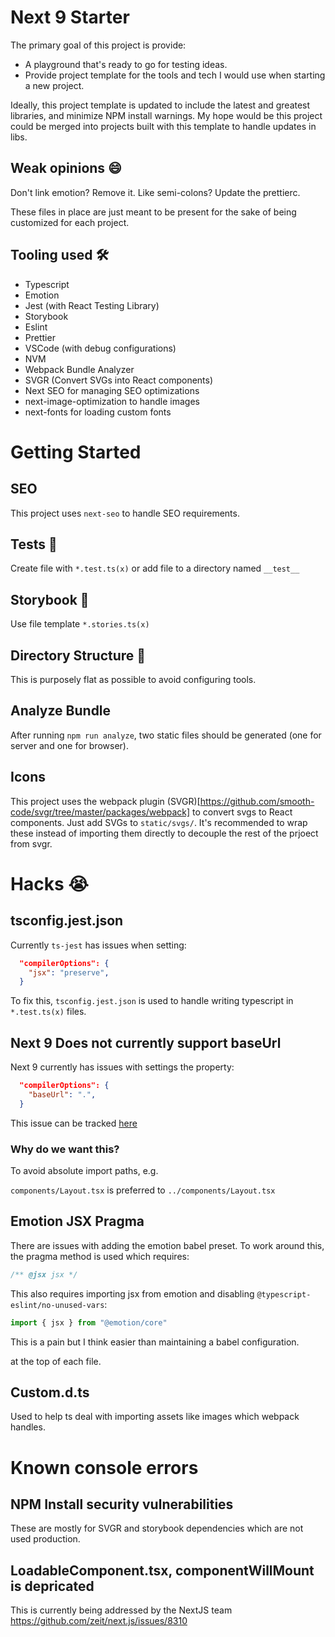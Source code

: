# Next 9 Starter

The primary goal of this project is provide:

- A playground that's ready to go for testing ideas.
- Provide project template for the tools and tech I would use when starting a new project.

Ideally, this project template is updated to include the latest and greatest libraries, and minimize NPM install warnings. My hope would be this project could be merged into projects built with this template to handle updates in libs.

## Weak opinions 😄

Don't link emotion? Remove it. Like semi-colons? Update the prettierc.

These files in place are just meant to be present for the sake of being customized for each project.

## Tooling used 🛠

- Typescript
- Emotion
- Jest (with React Testing Library)
- Storybook
- Eslint
- Prettier
- VSCode (with debug configurations)
- NVM
- Webpack Bundle Analyzer
- SVGR (Convert SVGs into React components)
- Next SEO for managing SEO optimizations
- next-image-optimization to handle images
- next-fonts for loading custom fonts

# Getting Started

## SEO

This project uses `next-seo` to handle SEO requirements.

## Tests 🔬

Create file with `*.test.ts(x)` or add file to a directory named `__test__`

## Storybook 📕

Use file template `*.stories.ts(x)`

## Directory Structure 📁

This is purposely flat as possible to avoid configuring tools.

## Analyze Bundle

After running `npm run analyze`, two static files should be generated (one for server and one for browser).

## Icons

This project uses the webpack plugin (SVGR)[https://github.com/smooth-code/svgr/tree/master/packages/webpack] to convert svgs to React components. Just add SVGs to `static/svgs/`. It's recommended to wrap these instead of importing them directly to decouple the rest of the prjoect from svgr.

# Hacks 😭

## tsconfig.jest.json

Currently `ts-jest` has issues when setting:

```json
  "compilerOptions": {
    "jsx": "preserve",
  }
```

To fix this, `tsconfig.jest.json` is used to handle writing typescript in `*.test.ts(x)` files.

## Next 9 Does not currently support baseUrl

Next 9 currently has issues with settings the property:

```json
  "compilerOptions": {
    "baseUrl": ".",
  }
```

This issue can be tracked [here](https://github.com/zeit/next.js/issues/7779)

### Why do we want this?

To avoid absolute import paths, e.g.

`components/Layout.tsx` is preferred to `../components/Layout.tsx`

## Emotion JSX Pragma

There are issues with adding the emotion babel preset. To work around this, the pragma method is used which requires:

```js
/** @jsx jsx */
```

This also requires importing jsx from emotion and disabling `@typescript-eslint/no-unused-vars`:

```js
import { jsx } from "@emotion/core"
```

This is a pain but I think easier than maintaining a babel configuration.

at the top of each file.

## Custom.d.ts

Used to help ts deal with importing assets like images which webpack handles.

# Known console errors

## NPM Install security vulnerabilities

These are mostly for SVGR and storybook dependencies which are not used production.

## LoadableComponent.tsx, componentWillMount is depricated

This is currently being addressed by the NextJS team https://github.com/zeit/next.js/issues/8310
